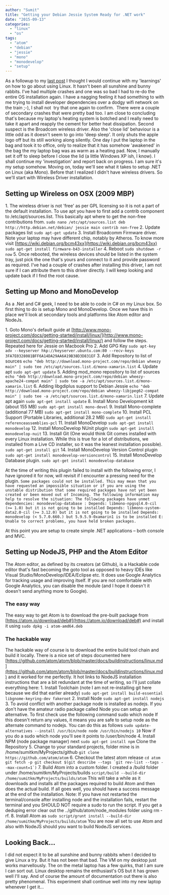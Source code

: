 ```yaml
---
author: "Sumit"
title: "Getting your Debian Jessie System Ready for .NET work"
date: "2015-09-13"
categories: 
  - "linux"
  - "os"
tags: 
  - "atom"
  - "debian"
  - "jessie"
  - "mono"
  - "monodevelop"
  - "setup"
---
```


As a followup to my [last post](https://sumitmaitra.wordpress.com/2015/09/10/dual-booting-linux-debian-jessie-and-osx-yosemite/ "Dual Booting LINUX (Debian Jessie) and OSX (Yosemite)") I thought I would continue with my 'learnings' on how to go about using Linux. It hasn't been all sunshine and bunny rabbits. I've had multiple crashes and one was so bad I had to re-do the entire OS installation again. I have a nagging feeling it had something to with me trying to install developer dependencies over a dodgy wifi network on the train ;-), I shall not  try that one again to confirm.  There were a couple of secondary crashes that were pretty bad too. I am close to concluding that's because my laptop's heating system is botched and I really need to take it apart and reapply the cement for better heat dissipation. Second suspect is the Broadcom wireless driver. Also the 'close lid' behaviour is a little odd as it doesn't seem to go into 'deep sleep'. It only shuts the apple logo off but its still working along silently. One day I put the laptop in the bag and took it to office, only to realize that it has somehow 'awakened' in the bag the my laptop bag was as warm as a heating pad. Now, I manually set it off to sleep before I close the lid (a little Windows XP ish, I know). I shall continue my 'investigation' and report back on progress. I am sure it's my setup somehow. Moving on, today we'll see what it takes to setup .NET on Linux (aka Mono). Before that I realized I didn't have wireless drivers. So we'll start with Wireless Driver installation.

## Setting up Wireless on OSX (2009 MBP)

1\. The wireless driver is not 'free' as per GPL licensing so it is not a part of the default installation. To use apt you have to first add a contrib component to /etc/apt/sources.list. This basically apt where to get the non-free contributions from. `sudo nano /etc/apt/sources.list deb http://http.debian.net/debian/ jessie main contrib non-free` 2\. Update packages list `sudo apt-get update` 3\. Install Broadcomm Firmware driver. Note your laptop may have different chip, notably by Atheros. To know more visit [https://wiki.debian.org/bcm43xx](https://wiki.debian.org/bcm43xx) `sudo apt-get install firmware-b43-installer` 4\. Reboot `sudo shutdown -r now` 5\. Once rebooted, the wireless devices should be listed in the system tray, just pick the one that's yours and connect to it and provide password as required. I've had a couple of crashes after installing this driver, I am not sure if I can attribute them to this driver directly. I will keep looking and update back if I find the root cause.

## Setting up Mono and MonoDevelop

As a .Net and C# geek, I need to be able to code in C# on my Linux box. So first thing to do is setup Mono and MonoDevelop. Once we have this in place we'll look at secondary tools and platforms like Atom editor and NodeJs.

1\. Goto Mono's default guide at [http://www.mono-project.com/docs/getting-started/install/linux/](http://www.mono-project.com/docs/getting-started/install/linux/) and follow the steps. Repeated here for Jessie on Macbook Pro 2. Add GPG Key `sudo apt-key adv --keyserver hkp://keyserver.ubuntu.com:80 --recv-keys 3FA7E0328081BFF6A14DA29AA6A19B38D3D831EF` 3\. Add Repository to list of sources `echo "deb http://download.mono-project.com/repo/debian wheezy main" | sudo tee /etc/apt/sources.list.d/mono-xamarin.list` 4\. Update apt `sudo apt-get update` 5\. Adding mod\_mono repository to list of sources `echo "deb http://download.mono-project.com/repo/debian wheezy-apache24-compat main" | sudo tee -a /etc/apt/sources.list.d/mono-xamarin.list` 6\. Adding libgdiplus support to Debian Jessie `echo "deb http://download.mono-project.com/repo/debian wheezy-libjpeg62-compat main" | sudo tee -a /etc/apt/sources.list.d/mono-xamarin.list` 7\. Update apt again `sudo apt-get install update` 8\. Install Mono Development kit (about 155 MB) `sudo apt-get install mono-devel` 9\. Install Mono-complete (additional 77 MB) `sudo apt-get install mono-complete` 10\. Install PCL Support (Portable Libraries, additional 28.2 MB) `sudo apt-get install referenceassemblies-pcl` 11\. Install MonoDevelop `sudo apt-get install monodevelop` 12\. Install MonoDevelop NUnit plugin `sudo apt-get install monodevelop-nuit` 13\. Install Git (One would think Git comes installed with every Linux installation. While this is true for a lot of distributions, we installed from a Live CD installer, so it was the leanest installation possible). `sudo apt-get install git` 14\. Install MonoDevelop Version Control plugin `sudo apt-get install monodevelop-versioncontrol` 15\. Install MonoDevelop Database plugin. `sudo apt-get install monodevelop-database`

At the time of writing this plugin failed to install with the following error, I have ignored it for now, will revisit if I encounter a pressing need for the plugin. `Some packages could not be installed. This may mean that you have requested an impossible situation or if you are using the unstable distribution that some required packages have not yet been created or been moved out of Incoming. The following information may help to resolve the situation: The following packages have unmet dependencies: monodevelop-database : Depends: libmono-npgsql4.0-cil (>= 1.0) but it is not going to be installed Depends: libmono-system-data2.0-cil (>= 3.12.0) but it is not going to be installed Depends: monodevelop (< 5.7.0.660.) but 5.9.5.9-0xamarin1 is to be installed E: Unable to correct problems, you have held broken packages.`

At this point you are setup to create simple .NET applications – both console and MVC.

## Setting up NodeJS, PHP and the Atom Editor

The Atom editor, as defined by its creators (at Github), is a Hackable code editor that's fast becoming the goto tool as opposed to heavy IDEs like Visual Studio/MonoDevelop/IDEA/Eclipse etc. It does use Google Analytics for tracking usage and improving itself. If you are not comfortable with Google Analytics, you can disable the module (and I hope it doesn't it doesn't send anything more to Google).

### The easy way

The easy way to get Atom is to download the pre-built package from [https://atom.io/download/deb#](https://atom.io/download/deb#) and install it using `sudo dpkg -i atom-amd64.deb`

### The hackable way

The hackable way of course is to download the entire build tool chain and build it locally. There is a nice set of steps documented here [https://github.com/atom/atom/blob/master/docs/buildinstructions/linux.md](https://github.com/atom/atom/blob/master/docs/buildinstructions/linux.md) and it worked for me perfectly. It hot links to NodeJS installation instructions that are a bit redundant at the time of writing, so I'll just collate everything here: 1. Install Toolchain (note I am not re-installing git here because we did that earlier already) `sudo apt-get install build-essential libgnome-keyring-dev fakeroot` 2\. Install Node `sudo apt-get install nodejs` 3\. To avoid conflict with another package node is installed as nodejs. If you don't have the amateur radio package called Node you can setup an alternative. To first check use the following command sudo which node If this doesn't return any values, it means you are safe to setup node as the alternate command to nodejs. You can do this as follows `sudo update-alternatives --install /usr/bin/node node /usr/bin/nodejs 10` Now if you do a sudo which node you'll see it points to /user/bin/node 4. Install NPM (node package manager) next `sudo apt-get install npm` Clone the Repository 5. Change to your standard projects, folder mine is in /home/sumitkm/MyProjects/github `git clone https://github.com/atom/atom` 6\. Checkout the latest atom release ``cd atom git fetch -p git checkout $(git describe --tags `git rev-list --tags --max-count=1`)`` 7\. Build Atom into a custom folder. I created a /build folder under /home/sumitkm/MyProjects/builds `script/build --build-dir /home/sumitkm/MyProjects/builds/atom` This will take a while as it downloads and installs all the packages required to build Atom and then does the actual build. If all goes well, you should have a success message at the end of the installation. Note: If you have not restarted the terminal/console after installing node and the installation fails, restart the terminal and you SHOULD NOT require a sudo to run the script. If you get a deduping error clear out the ../github/atom/node\_modules folder using rm -rf. 8. Install Atom as `sudo script/grunt install --build-dir /home/sumitkm/MyProjects/builds/atom` You are now all set to use Atom and also with NodeJS should you want to build NodeJS services.

## Looking Back...

I did not expect it to be all sunshine and bunny rabbits when I decided to give Linux a try. But it has not been that bad. The VM on my desktop just works marvellously. The on the metal laptop has a few quirks, that I am sure I can sort out. Linux desktop remains the enthusiast's OS but it has grown well I'll say. And of course the amount of documentation out there is also pretty phenomenal. This experiment shall continue well into my new laptop whenever I get it...
